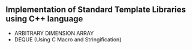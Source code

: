 ## Implementation of Standard Template Libraries using C++ language

* ARBITRARY DIMENSION ARRAY
* DEQUE (Using C Macro and Stringification)
